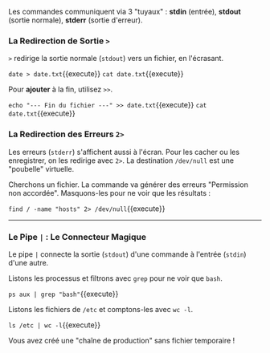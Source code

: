 Les commandes communiquent via 3 "tuyaux" : **stdin** (entrée), **stdout** (sortie normale), **stderr** (sortie d'erreur).

### La Redirection de Sortie `>`
`>` redirige la sortie normale (`stdout`) vers un fichier, en l'écrasant.

`date > date.txt`{{execute}}
`cat date.txt`{{execute}}

Pour **ajouter** à la fin, utilisez `>>`.

`echo "--- Fin du fichier ---" >> date.txt`{{execute}}
`cat date.txt`{{execute}}

### La Redirection des Erreurs `2>`
Les erreurs (`stderr`) s'affichent aussi à l'écran. Pour les cacher ou les enregistrer, on les redirige avec `2>`. La destination `/dev/null` est une "poubelle" virtuelle.

Cherchons un fichier. La commande va générer des erreurs "Permission non accordée". Masquons-les pour ne voir que les résultats :

`find / -name "hosts" 2> /dev/null`{{execute}}

---
### Le Pipe `|` : Le Connecteur Magique
Le pipe `|` connecte la sortie (`stdout`) d'une commande à l'entrée (`stdin`) d'une autre.

Listons les processus et filtrons avec `grep` pour ne voir que `bash`.

`ps aux | grep "bash"`{{execute}}

Listons les fichiers de `/etc` et comptons-les avec `wc -l`.

`ls /etc | wc -l`{{execute}}

Vous avez créé une "chaîne de production" sans fichier temporaire !